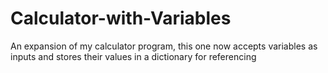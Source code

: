 # Calculator-with-Variables
An expansion of my calculator program, this one now accepts variables as inputs and stores their values in a dictionary for referencing
